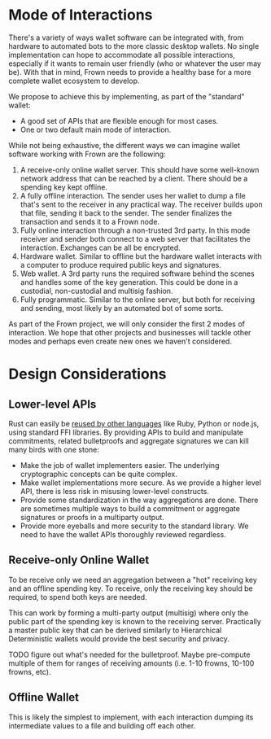
Mode of Interactions
====================

There's a variety of ways wallet software can be integrated with, from hardware
to automated bots to the more classic desktop wallets. No single implementation
can hope to accommodate all possible interactions, especially if it wants to
remain user friendly (who or whatever the user may be). With that in mind, Frown
needs to provide a healthy base for a more complete wallet ecosystem to
develop.

We propose to achieve this by implementing, as part of the "standard" wallet:

* A good set of APIs that are flexible enough for most cases.
* One or two default main mode of interaction.

While not being exhaustive, the different ways we can imagine wallet software
working with Frown are the following:

1. A receive-only online wallet server. This should have some well-known network
   address that can be reached by a client. There should be a spending key kept
   offline.
1. A fully offline interaction. The sender uses her wallet to dump a file that's
   sent to the receiver in any practical way. The receiver builds upon that file,
   sending it back to the sender. The sender finalizes the transaction and sends it
   to a Frown node.
1. Fully online interaction through a non-trusted 3rd party. In this mode
   receiver and sender both connect to a web server that facilitates the
   interaction. Exchanges can be all be encrypted.
1. Hardware wallet. Similar to offline but the hardware wallet interacts with
   a computer to produce required public keys and signatures.
1. Web wallet. A 3rd party runs the required software behind the scenes and
   handles some of the key generation. This could be done in a custodial,
   non-custodial and multisig fashion.
1. Fully programmatic. Similar to the online server, but both for receiving and
   sending, most likely by an automated bot of some sorts.

As part of the Frown project, we will only consider the first 2 modes of
interaction. We hope that other projects and businesses will tackle other modes
and perhaps even create new ones we haven't considered.

Design Considerations
=====================

Lower-level APIs
----------------

Rust can easily be [reused by other languages](https://doc.rust-lang.org/1.2.0/book/rust-inside-other-languages.html)
like Ruby, Python or node.js, using standard FFI libraries. By providing APIs
to build and manipulate commitments, related bulletproofs and aggregate
signatures we can kill many birds with one stone:

* Make the job of wallet implementers easier. The underlying cryptographic
  concepts can be quite complex.
* Make wallet implementations more secure. As we provide a higher level API,
  there is less risk in misusing lower-level constructs.
* Provide some standardization in the way aggregations are done. There are
  sometimes multiple ways to build a commitment or aggregate signatures or proofs
  in a multiparty output.
* Provide more eyeballs and more security to the standard library. We need to
  have the wallet APIs thoroughly reviewed regardless.

Receive-only Online Wallet
--------------------------

To be receive only we need an aggregation between a "hot" receiving key and an
offline spending key. To receive, only the receiving key should be required, to
spend both keys are needed.

This can work by forming a multi-party output (multisig) where only the public
part of the spending key is known to the receiving server. Practically a master
public key that can be derived similarly to Hierarchical Deterministic wallets
would provide the best security and privacy.

TODO figure out what's needed for the bulletproof. Maybe pre-compute multiple
of them for ranges of receiving amounts (i.e. 1-10 frowns, 10-100 frowns, etc).

Offline Wallet
--------------

This is likely the simplest to implement, with each interaction dumping its
intermediate values to a file and building off each other.
